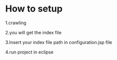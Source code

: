 # How to setup 

1.crawling

2.you will get the index file

3.Insert your index file path in configuration.jsp file

4.run project in eclipse
